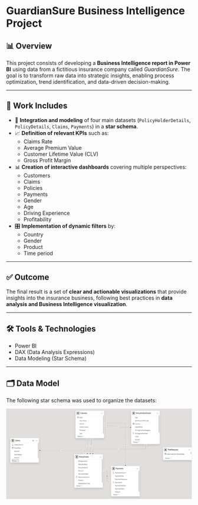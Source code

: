 # GuardianSure Business Intelligence Project

## 📊 Overview
This project consists of developing a **Business Intelligence report in Power BI** using data from a fictitious insurance company called *GuardianSure*.
The goal is to transform raw data into strategic insights, enabling process optimization, trend identification, and data-driven decision-making.

---

## 📂 Work Includes
- 🔗 **Integration and modeling** of four main datasets
  (`PolicyHolderDetails`, `PolicyDetails`, `Claims`, `Payments`) in a **star schema**.
- 📈 **Definition of relevant KPIs** such as:
  - Claims Rate
  - Average Premium Value
  - Customer Lifetime Value (CLV)
  - Gross Profit Margin
- 📊 **Creation of interactive dashboards** covering multiple perspectives:
  - Customers
  - Claims
  - Policies
  - Payments
  - Gender
  - Age
  - Driving Experience
  - Profitability
- 🎛️ **Implementation of dynamic filters** by:
  - Country
  - Gender
  - Product
  - Time period

---

## ✅ Outcome
The final result is a set of **clear and actionable visualizations** that provide insights into the insurance business, following best practices in **data analysis and Business Intelligence visualization**.

---

## 🛠️ Tools & Technologies
- Power BI
- DAX (Data Analysis Expressions)
- Data Modeling (Star Schema)

---

## 🗂️ Data Model

The following star schema was used to organize the datasets:

![Data Model](Images/Tables.png)
